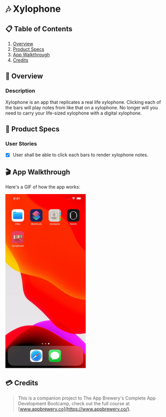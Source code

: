 # 🎶 Xylophone

## 📋 Table of Contents
1. [Overview](#-Overview)
2. [Product Specs](#-Product-Specs)
3. [App Walkthrough](#-App-Walkthrough)
4. [Credits](#-Credits)

## 👀 Overview
### Description

Xylophone is an app that replicates a real life xylophone. Clicking each of the bars will play notes from like that on a xylophone. No longer will you need to carry your life-sized xylophone with a digital xylophone.

## 📕 Product Specs
### User Stories

- [X] User shall be able to click each bars to render xylophone notes.

## 🎬 App Walkthrough

Here's a GIF of how the app works:

<img src="https://raw.githubusercontent.com/py415/app-resources/master/GIFs/ios/ios-xylophone.gif" width="250" />

## 💳 Credits

>This is a companion project to The App Brewery's Complete App Development Bootcamp, check out the full course at [www.appbrewery.co](https://www.appbrewery.co/).
